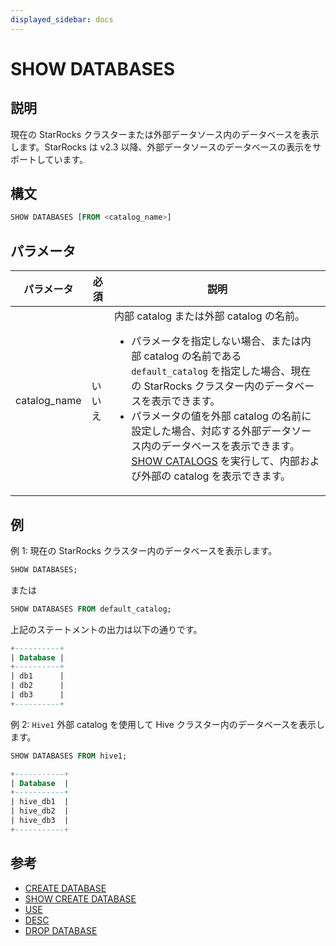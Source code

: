 ```yaml
---
displayed_sidebar: docs
---
```


# SHOW DATABASES

## 説明

現在の StarRocks クラスターまたは外部データソース内のデータベースを表示します。StarRocks は v2.3 以降、外部データソースのデータベースの表示をサポートしています。

## 構文

```SQL
SHOW DATABASES [FROM <catalog_name>]
```

## パラメータ

| **パラメータ**   | **必須** | **説明**                                                      |
| ---------------- | -------- | ------------------------------------------------------------ |
| catalog_name     | いいえ   | 内部 catalog または外部 catalog の名前。<ul><li>パラメータを指定しない場合、または内部 catalog の名前である `default_catalog` を指定した場合、現在の StarRocks クラスター内のデータベースを表示できます。</li><li>パラメータの値を外部 catalog の名前に設定した場合、対応する外部データソース内のデータベースを表示できます。[SHOW CATALOGS](../Catalog/SHOW_CATALOGS.md) を実行して、内部および外部の catalog を表示できます。</li></ul> |

## 例

例 1: 現在の StarRocks クラスター内のデータベースを表示します。

```SQL
SHOW DATABASES;
```

または

```SQL
SHOW DATABASES FROM default_catalog;
```

上記のステートメントの出力は以下の通りです。

```SQL
+----------+
| Database |
+----------+
| db1      |
| db2      |
| db3      |
+----------+
```

例 2: `Hive1` 外部 catalog を使用して Hive クラスター内のデータベースを表示します。

```SQL
SHOW DATABASES FROM hive1;

+-----------+
| Database  |
+-----------+
| hive_db1  |
| hive_db2  |
| hive_db3  |
+-----------+
```

## 参考

- [CREATE DATABASE](CREATE_DATABASE.md)
- [SHOW CREATE DATABASE](SHOW_CREATE_DATABASE.md)
- [USE](USE.md)
- [DESC](../table_bucket_part_index/DESCRIBE.md)
- [DROP DATABASE](DROP_DATABASE.md)
